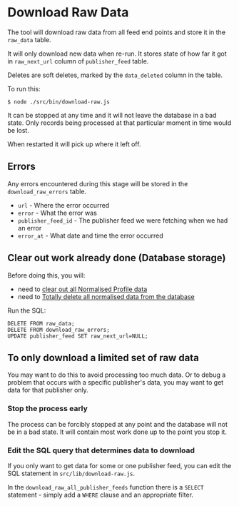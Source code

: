 # Download Raw Data

The tool will download raw data from all feed end points and store it in the `raw_data` table.

It will only download new data when re-run. It stores state of how far it got in `raw_next_url` column of `publisher_feed` table.

Deletes are soft deletes, marked by the `data_deleted` column in the table.

To run this:

`$ node ./src/bin/download-raw.js`

It can be stopped at any time and it will not leave the database in a bad state. 
Only records being processed at that particular moment in time would be lost.

When restarted it will pick up where it left off.

## Errors

Any errors encountered during this stage will be stored in the `download_raw_errors` table.

* `url` - Where the error occurred
* `error` - What the error was
* `publisher_feed_id` - The publisher feed we were fetching when we had an error
* `error_at` - What date and time the error occurred

## Clear out work already done (Database storage)

Before doing this, you will:

* need to [clear out all Normalised Profile data](profile-normalised-data.md)
* need to [Totally delete all normalised data from the database](normalise-data.md)

Run the SQL:

    DELETE FROM raw_data;
    DELETE FROM download_raw_errors;
    UPDATE publisher_feed SET raw_next_url=NULL;
    

## To only download a limited set of raw data

You may want to do this to avoid processing too much data. 
Or to debug a problem that occurs with a specific publisher's data, you may want to get data for that publisher only.

### Stop the process early

The process can be forcibly stopped at any point and the database will not be in a bad state. 
It will contain most work done up to the point you stop it. 

### Edit the SQL query that determines data to download

If you only want to get data for some or one publisher feed, you can edit the SQL statement in `src/lib/download-raw.js`. 

In the `download_raw_all_publisher_feeds` function there is a `SELECT` statement - simply add a `WHERE` clause and an appropriate filter.
